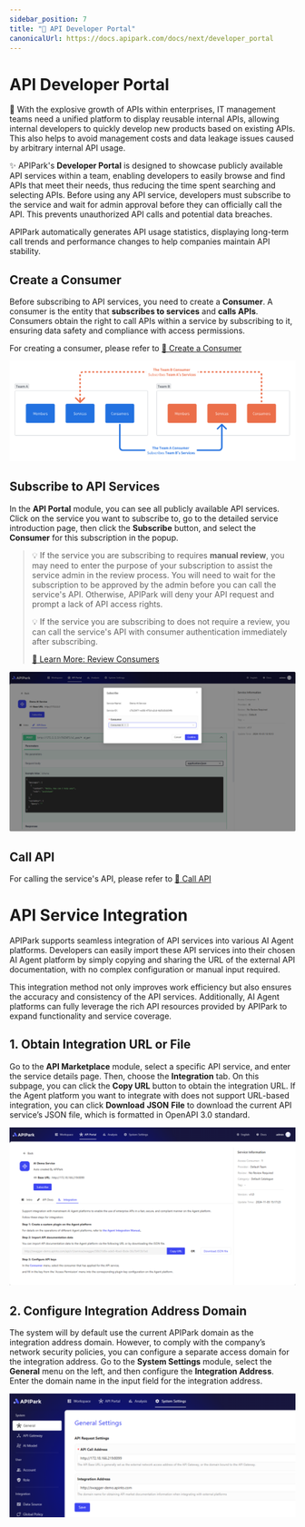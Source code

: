 ```yaml
---
sidebar_position: 7
title: "🔎 API Developer Portal"
canonicalUrl: https://docs.apipark.com/docs/next/developer_portal
---
```


# API Developer Portal

👀 With the explosive growth of APIs within enterprises, IT management teams need a unified platform to display reusable internal APIs, allowing internal developers to quickly develop new products based on existing APIs. This also helps to avoid management costs and data leakage issues caused by arbitrary internal API usage.

✨ APIPark's **Developer Portal** is designed to showcase publicly available API services within a team, enabling developers to easily browse and find APIs that meet their needs, thus reducing the time spent searching and selecting APIs. Before using any API service, developers must subscribe to the service and wait for admin approval before they can officially call the API. This prevents unauthorized API calls and potential data breaches.

APIPark automatically generates API usage statistics, displaying long-term call trends and performance changes to help companies maintain API stability.

## Create a Consumer

Before subscribing to API services, you need to create a **Consumer**. A consumer is the entity that **subscribes to services** and **calls APIs**. Consumers obtain the right to call APIs within a service by subscribing to it, ensuring data safety and compliance with access permissions.

For creating a consumer, please refer to [🔗 Create a Consumer](consumers.md)

![](images/2024-10-28-23-05-08.png)

## Subscribe to API Services

In the **API Portal** module, you can see all publicly available API services. Click on the service you want to subscribe to, go to the detailed service introduction page, then click the **Subscribe** button, and select the **Consumer** for this subscription in the popup.

> 💡 If the service you are subscribing to requires **manual review**, you may need to enter the purpose of your subscription to assist the service admin in the review process. You will need to wait for the subscription to be approved by the admin before you can call the service's API. Otherwise, APIPark will deny your API request and prompt a lack of API access rights.
> 
> 💡 If the service you are subscribing to does not require a review, you can call the service's API with consumer authentication immediately after subscribing.
> 
> [🔗 Learn More: Review Consumers](services/review_consumers.md)

![](images/2024-10-28-22-47-19.png)

## Call API

For calling the service's API, please refer to [🔗 Call API](call_api.md)



# **API** **Service Integration**

APIPark supports seamless integration of API services into various AI Agent platforms. Developers can easily import these API services into their chosen AI Agent platform by simply copying and sharing the URL of the external API documentation, with no complex configuration or manual input required.

This integration method not only improves work efficiency but also ensures the accuracy and consistency of the API services. Additionally, AI Agent platforms can fully leverage the rich API resources provided by APIPark to expand functionality and service coverage.

## 1. **Obtain Integration URL or File**

Go to the **API Marketplace** module, select a specific API service, and enter the service details page. Then, choose the **Integration** tab. On this subpage, you can click the **Copy URL** button to obtain the integration URL. If the Agent platform you want to integrate with does not support URL-based integration, you can click **Download** **JSON** **File** to download the current API service’s JSON file, which is formatted in OpenAPI 3.0 standard.

![](images/2024-12-10/08e4b8ab9d6615609f670b8c79011ae205613d2c207e84fe06dbcb34a84766c7.png)  

## 2. **Configure Integration Address Domain**

The system will by default use the current APIPark domain as the integration address domain. However, to comply with the company’s network security policies, you can configure a separate access domain for the integration address. Go to the **System Settings** module, select the **General** menu on the left, and then configure the **Integration Address**. Enter the domain name in the input field for the integration address.

![](images/2024-12-10/d2ef0e8c973d9a4ca0544398c9ed16e2dc55ebe8fb15f0761c879073cde7a719.png)  